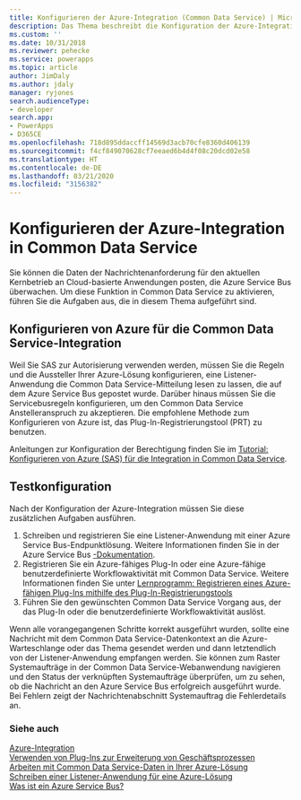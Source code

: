 ```yaml
---
title: Konfigurieren der Azure-Integration (Common Data Service) | Microsoft-Dokumentation
description: Das Thema beschreibt die Konfiguration der Azure-Integration mit Common Data Service.
ms.custom: ''
ms.date: 10/31/2018
ms.reviewer: pehecke
ms.service: powerapps
ms.topic: article
author: JimDaly
ms.author: jdaly
manager: ryjones
search.audienceType:
- developer
search.app:
- PowerApps
- D365CE
ms.openlocfilehash: 718d895ddaccff14569d3acb70cfe8360d406139
ms.sourcegitcommit: f4cf849070628cf7eeaed6b4d4f08c20dcd02e58
ms.translationtype: HT
ms.contentlocale: de-DE
ms.lasthandoff: 03/21/2020
ms.locfileid: "3156382"
---
```

# <a name="configure-azure-integration-with-common-data-service"></a>Konfigurieren der Azure-Integration in Common Data Service

Sie können die Daten der Nachrichtenanforderung für den aktuellen Kernbetrieb an Cloud-basierte Anwendungen posten, die Azure Service Bus überwachen. Um diese Funktion in Common Data Service zu aktivieren, führen Sie die Aufgaben aus, die in diesem Thema aufgeführt sind.

## <a name="configure-azure-for-common-data-service-integration"></a>Konfigurieren von Azure für die Common Data Service-Integration

Weil Sie SAS zur Autorisierung verwenden werden, müssen Sie die Regeln und die Aussteller Ihrer Azure-Lösung konfigurieren, eine Listener-Anwendung die Common Data Service-Mitteilung lesen zu lassen, die auf dem Azure Service Bus gepostet wurde. Darüber hinaus müssen Sie die Servicebusregeln konfigurieren, um den Common Data Service Anstelleranspruch zu akzeptieren. Die empfohlene Methode zum Konfigurieren von Azure ist, das Plug-In-Registrierungstool (PRT) zu benutzen.

Anleitungen zur Konfiguration der Berechtigung finden Sie im [Tutorial: Konfigurieren von Azure (SAS) für die Integration in Common Data Service](walkthrough-configure-azure-sas-integration.md).

## <a name="test-configuration"></a>Testkonfiguration

Nach der Konfiguration der Azure-Integration müssen Sie diese zusätzlichen Aufgaben ausführen.

1. Schreiben und registrieren Sie eine Listener-Anwendung mit einer Azure Service Bus-Endpunktlösung. Weitere Informationen finden Sie in der Azure Service Bus [-Dokumentation](/azure/service-bus-messaging/service-bus-messaging-overview).
1. Registrieren Sie ein Azure-fähiges Plug-In oder eine Azure-fähige benutzerdefinierte Workflowaktivität mit Common Data Service. Weitere Informationen finden Sie unter [Lernprogramm: Registrieren eines Azure-fähigen Plug-Ins mithilfe des Plug-In-Registrierungstools](walkthrough-register-azure-aware-plug-in-using-plug-in-registration-tool.md)
1. Führen Sie den gewünschten Common Data Service Vorgang aus, der das Plug-In oder die benutzerdefinierte Workflowaktivität auslöst.

Wenn alle vorangegangenen Schritte korrekt ausgeführt wurden, sollte eine Nachricht mit dem Common Data Service-Datenkontext an die Azure-Warteschlange oder das Thema gesendet werden und dann letztendlich von der Listener-Anwendung empfangen werden. Sie können zum Raster Systemaufträge in der Common Data Service-Webanwendung navigieren und den Status der verknüpften Systemaufträge überprüfen, um zu sehen, ob die Nachricht an den Azure Service Bus erfolgreich ausgeführt wurde. Bei Fehlern zeigt der Nachrichtenabschnitt Systemauftrag die Fehlerdetails an.

### <a name="see-also"></a>Siehe auch

[Azure-Integration](azure-integration.md)<br />
[Verwenden von Plug-Ins zur Erweiterung von Geschäftsprozessen](plug-ins.md)<br />
[Arbeiten mit Common Data Service-Daten in Ihrer Azure-Lösung](work-data-azure-solution.md)<br />
[Schreiben einer Listener-Anwendung für eine Azure-Lösung](write-listener-application-azure-solution.md)<br />
[Was ist ein Azure Service Bus?](/azure/service-bus-messaging/service-bus-messaging-overview)
